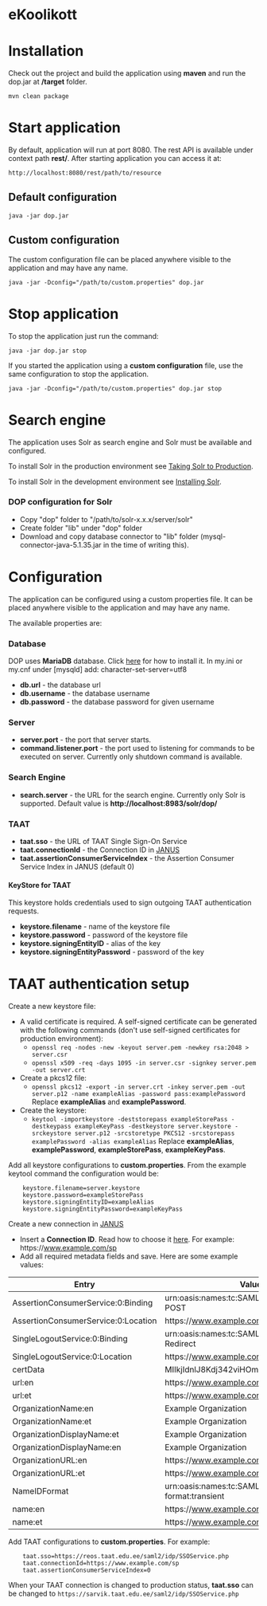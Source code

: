 # eKoolikott

# Installation

Check out the project and build the application using **maven** and run the dop.jar at **/target** folder.

	mvn clean package

# Start application

By default, application will run at port 8080. The rest API is available under context path **rest/**. After starting application you can access it at:

	http://localhost:8080/rest/path/to/resource

## Default configuration

	java -jar dop.jar
	
## Custom configuration

The custom configuration file can be placed anywhere visible to the application and may have any name.

	java -jar -Dconfig="/path/to/custom.properties" dop.jar

# Stop application

To stop the application just run the command:

	java -jar dop.jar stop
	
If you started the application using a **custom configuration** file, use the same configuration to stop the application.

	java -jar -Dconfig="/path/to/custom.properties" dop.jar stop

# Search engine

The application uses Solr as search engine and Solr must be available and configured.

To install Solr in the production environment see
[Taking Solr to Production](https://cwiki.apache.org/confluence/display/solr/Taking+Solr+to+Production "Solr installation guide").

To install Solr in the development environment see
[Installing Solr](https://cwiki.apache.org/confluence/display/solr/Installing+Solr "Solr installation guide").

### DOP configuration for Solr

* Copy "dop" folder to  "/path/to/solr-x.x.x/server/solr"
* Create folder "lib" under "dop" folder
* Download and copy database connector to "lib" folder (mysql-connector-java-5.1.35.jar in the time of writing this).

# Configuration

The application can be configured using a custom properties file. It can be placed anywhere visible to the application and may have any name.

The available properties are:

### Database

DOP uses **MariaDB** database. Click [here](https://mariadb.com/kb/en/mariadb/getting-installing-and-upgrading-mariadb/) for how to install it.
In my.ini or my.cnf under [mysqld] add: character-set-server=utf8

* **db.url** - the database url
* **db.username** - the database username
* **db.password** - the database password for given username

### Server

* **server.port** - the port that server starts.
* **command.listener.port** - the port used to listening for commands to be executed on server. Currently only shutdown command is available.

### Search Engine

* **search.server** - the URL for the search engine. Currently only Solr is supported. Default value is **http://localhost:8983/solr/dop/**

### TAAT
* **taat.sso** - the URL of TAAT Single Sign-On Service
* **taat.connectionId** - the Connection ID in [JANUS](https://taeva.taat.edu.ee/module.php/janus/index.php)
* **taat.assertionConsumerServiceIndex** - the Assertion Consumer Service Index in JANUS (default 0)

#### KeyStore for TAAT
This keystore holds credentials used to sign outgoing TAAT authentication requests. 

* **keystore.filename** - name of the keystore file
* **keystore.password** - password of the keystore file
* **keystore.signingEntityID** - alias of the key
* **keystore.signingEntityPassword** - password of the key

# TAAT authentication setup
Create a new keystore file:

* A valid certificate is required. A self-signed certificate can be generated with the following commands (don't use self-signed certificates for production environment): 
	* `openssl req -nodes -new -keyout server.pem -newkey rsa:2048 > server.csr`
	* `openssl x509 -req -days 1095 -in server.csr -signkey server.pem -out server.crt`
* Create a pkcs12 file:
	* `openssl pkcs12 -export -in server.crt -inkey server.pem -out server.p12 -name exampleAlias -password pass:examplePassword` Replace **exampleAlias** and **examplePassword**. 
* Create the keystore:
	* `keytool -importkeystore -deststorepass exampleStorePass -destkeypass exampleKeyPass -destkeystore server.keystore -srckeystore server.p12 -srcstoretype PKCS12 -srcstorepass examplePassword -alias exampleAlias` Replace **exampleAlias**, **examplePassword**, **exampleStorePass**, **exampleKeyPass**.
	
Add all keystore configurations to **custom.properties**. From the example keytool command the configuration would be: 
```
	keystore.filename=server.keystore
	keystore.password=exampleStorePass
	keystore.signingEntityID=exampleAlias
	keystore.signingEntityPassword=exampleKeyPass
```

Create a new connection in [JANUS](https://taeva.taat.edu.ee/module.php/janus/index.php)

* Insert a **Connection ID**. Read how to choose it [here](https://spaces.internet2.edu/display/InCFederation/Entity+IDs). For example: https&#58;//www.example.com/sp
* Add all required metadata fields and save. Here are some example values:
	
Entry | Value
--- | ---
AssertionConsumerService:0:Binding | urn:oasis:names:tc:SAML:2.0:bindings:HTTP-POST
AssertionConsumerService:0:Location | https&#58;//www.example.com/rest/login/taat
SingleLogoutService:0:Binding | urn:oasis:names:tc:SAML:2.0:bindings:HTTP-Redirect
SingleLogoutService:0:Location | https&#58;//www.example.com/rest/logout/taat
certData | MIIkjIdnlJ8Kdj342viHOmd214j8kDj...
url:en | https&#58;//www.example.com
url:et | https&#58;//www.example.com
OrganizationName:en | Example Organization
OrganizationName:et | Example Organization
OrganizationDisplayName:et | Example Organization
OrganizationDisplayName:en | Example Organization
OrganizationURL:en | https&#58;//www.example.com
OrganizationURL:et | https&#58;//www.example.com
NameIDFormat | urn:oasis:names:tc:SAML:2.0:nameid-format:transient
name:en | https&#58;//www.example.com/sp
name:et | https&#58;//www.example.com/sp
	
Add TAAT configurations to **custom.properties**. For example: 
```
	taat.sso=https://reos.taat.edu.ee/saml2/idp/SSOService.php
	taat.connectionId=https://www.example.com/sp
	taat.assertionConsumerServiceIndex=0
```

When your TAAT connection is changed to production status, **taat.sso** can be changed to `https://sarvik.taat.edu.ee/saml2/idp/SSOService.php`
